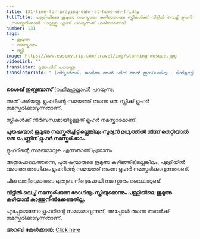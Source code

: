 ```yaml
---
title: 131-time-for-praying-duhr-at-home-on-friday
fullTitle: പള്ളിയിലെ ജുമുഅ നമസ്കാരം കഴിഞ്ഞാലേ സ്ത്രീകൾക്ക് വീട്ടിൽ വെച്ച് ളുഹർ
  നമസ്കരിക്കാൻ പാടുള്ളൂ എന്ന് പറയുന്നത് ശരിയാണോ?
number: 131
tags:
  - ജുമുഅ
  - നമസ്കാരം
  - സ്ത്രീ
image: https://www.easemytrip.com/travel/img/stunning-mosque.jpg
videoLink: ""
translator: മുജാഹിദ് പറവണ്ണ
translatorInfo: " (വിദ്യാർത്ഥി, ജാമിഅ അൽ ഹിന്ദ് അൽ ഇസ്‌ലാമിയ്യ - മിനിഊട്ടി)"
---
```

**ശൈഖ് ഇബ്നുബാസ്** (റഹിമഹുല്ലാഹ്) പറയുന്നു: 

അത് ശരിയല്ല. ളുഹറിന്റെ സമയത്ത് തന്നെ ഒരു സ്ത്രീക്ക് ളുഹർ നമസ്കരിക്കാവുന്നതാണ്.

സ്ത്രീകൾക്ക് നിർബന്ധമായിട്ടുള്ളത് ളുഹർ നമസ്കാരമാണ്. 

**പുരുഷന്മാർ ജുമുഅ നമസ്കരിച്ചിട്ടില്ലെങ്കിലും സൂര്യൻ മധ്യത്തിൽ നിന്ന് തെറ്റിയാൽ ഒരു പെണ്ണിന് ളുഹർ നമസ്കരിക്കാം.** 

ളുഹ്റിന്റെ സമയമാവുക എന്നതാണ് പ്രധാനം.

അതുപോലെത്തന്നെ, പുരുഷന്മാരുടെ ജുമുഅ കഴിഞ്ഞിട്ടില്ലെങ്കിലും, പള്ളിയിൽ വരാത്ത രോഗിക്കും ളുഹറിന്റെ സമയത്ത് തന്നെ ളുഹർ നമസ്കരിക്കാവുന്നതാണ്. 

ചില ഖത്വീബുമാരുടെ ഖുത്വുബ നീണ്ടുപോയി നമസ്കാരം വൈകാറുണ്ട്.

**വീട്ടിൽ വെച്ച് നമസ്കരിക്കുന്ന രോഗിയും സ്ത്രീയുമൊന്നും പള്ളിയിലെ ജുമുഅ കഴിയാൻ കാത്തുനിൽക്കേണ്ടതില്ല.** 

എപ്പോഴാണോ ളുഹറിന്റെ സമയമാവുന്നത്, അപ്പോൾ തന്നെ അവർക്ക് നമസ്കരിക്കാവുന്നതാണ്.

**അറബി കേൾക്കാൻ:** [Click here](https://bit.ly/3qrXvHg)